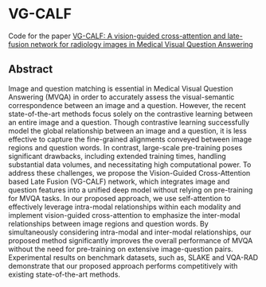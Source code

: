 # VG-CALF
Code for the paper [VG-CALF: A vision-guided cross-attention and late-fusion network for radiology images in Medical Visual Question Answering](https://www.sciencedirect.com/science/article/pii/S0925231224015017)

## Abstract
Image and question matching is essential in Medical Visual Question Answering (MVQA) in order to accurately assess the visual-semantic correspondence between an image and a question. However, the recent state-of-the-art methods focus solely on the contrastive learning between an entire image and a question. Though contrastive learning successfully model the global relationship between an image and a question, it is less effective to capture the fine-grained alignments conveyed between image regions and question words. In contrast, large-scale pre-training poses significant drawbacks, including extended training times, handling substantial data volumes, and necessitating high computational power. To address these challenges, we propose the Vision-Guided Cross-Attention based Late Fusion (VG-CALF) network, which integrates image and question features into a unified deep model without relying on pre-training for MVQA tasks. In our proposed approach, we use self-attention to effectively leverage intra-modal relationships within each modality and implement vision-guided cross-attention to emphasize the inter-modal relationships between image regions and question words. By simultaneously considering intra-modal and inter-modal relationships, our proposed method significantly improves the overall performance of MVQA without the need for pre-training on extensive image-question pairs. Experimental results on benchmark datasets, such as, SLAKE and VQA-RAD demonstrate that our proposed approach performs competitively with existing state-of-the-art methods.
